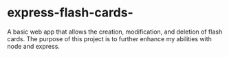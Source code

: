 # express-flash-cards-
A basic web app that allows the creation, modification, and deletion of flash cards. The purpose of this project is to further enhance my abilities with node and express.
